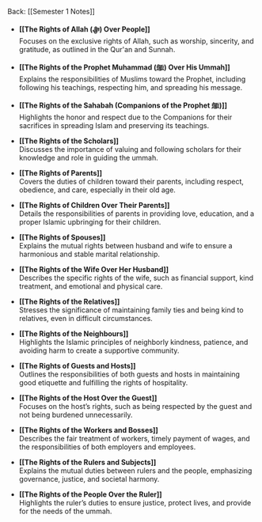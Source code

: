 Back: [[Semester 1 Notes]]

- **[[The Rights of Allah (ﷻ) Over People]]**  
    Focuses on the exclusive rights of Allah, such as worship, sincerity, and gratitude, as outlined in the Qur'an and Sunnah.
    
- **[[The Rights of the Prophet Muhammad (ﷺ) Over His Ummah]]**  
    Explains the responsibilities of Muslims toward the Prophet, including following his teachings, respecting him, and spreading his message.
    
- **[[The Rights of the Sahabah (Companions of the Prophet ﷺ)]]**  
    Highlights the honor and respect due to the Companions for their sacrifices in spreading Islam and preserving its teachings.
    
- **[[The Rights of the Scholars]]**  
    Discusses the importance of valuing and following scholars for their knowledge and role in guiding the ummah.
    
- **[[The Rights of Parents]]**  
    Covers the duties of children toward their parents, including respect, obedience, and care, especially in their old age.
    
- **[[The Rights of Children Over Their Parents]]**  
    Details the responsibilities of parents in providing love, education, and a proper Islamic upbringing for their children.
    
- **[[The Rights of Spouses]]**  
    Explains the mutual rights between husband and wife to ensure a harmonious and stable marital relationship.
    
- **[[The Rights of the Wife Over Her Husband]]**  
    Describes the specific rights of the wife, such as financial support, kind treatment, and emotional and physical care.
    
- **[[The Rights of the Relatives]]**  
    Stresses the significance of maintaining family ties and being kind to relatives, even in difficult circumstances.
    
- **[[The Rights of the Neighbours]]**  
    Highlights the Islamic principles of neighborly kindness, patience, and avoiding harm to create a supportive community.
    
- **[[The Rights of Guests and Hosts]]**  
    Outlines the responsibilities of both guests and hosts in maintaining good etiquette and fulfilling the rights of hospitality.
    
- **[[The Rights of the Host Over the Guest]]**  
    Focuses on the host’s rights, such as being respected by the guest and not being burdened unnecessarily.
    
- **[[The Rights of the Workers and Bosses]]**  
    Describes the fair treatment of workers, timely payment of wages, and the responsibilities of both employers and employees.
    
- **[[The Rights of the Rulers and Subjects]]**  
    Explains the mutual duties between rulers and the people, emphasizing governance, justice, and societal harmony.
    
- **[[The Rights of the People Over the Ruler]]**  
    Highlights the ruler’s duties to ensure justice, protect lives, and provide for the needs of the ummah.